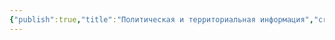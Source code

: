 ```yaml
---
{"publish":true,"title":"Политическая и территориальная информация","created":"2025-10-08T16:08:55.256+02:00","modified":"2025-10-24T15:33:14.118+02:00","published":"2025-10-24T15:33:14.118+02:00","cssclasses":""}
---
```




